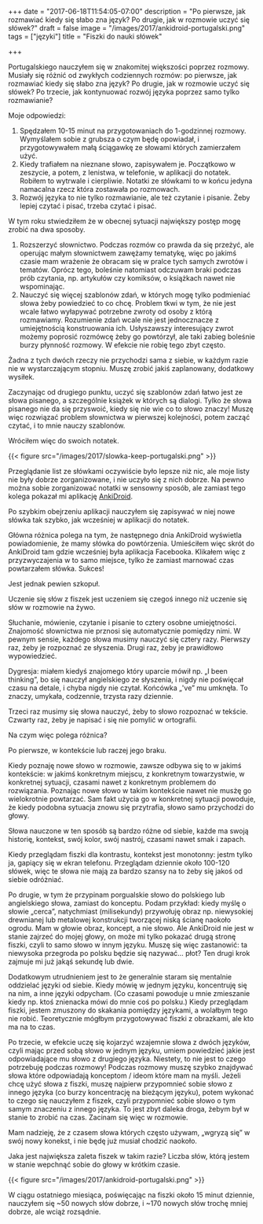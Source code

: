 +++
date = "2017-06-18T11:54:05-07:00"
description = "Po pierwsze, jak rozmawiać kiedy się słabo zna język? Po drugie, jak w rozmowie uczyć się słówek?"
draft = false
image = "/images/2017/ankidroid-portugalski.png"
tags = ["języki"]
title = "Fiszki do nauki słówek"

+++

Portugalskiego nauczyłem się w znakomitej większości poprzez rozmowy. Musiały
się różnić od zwykłych codziennych rozmów: po pierwsze, jak rozmawiać kiedy się
słabo zna język? Po drugie, jak w rozmowie uczyć się słówek? Po trzecie, jak
kontynuować rozwój języka poprzez samo tylko rozmawianie?

<!--more-->

Moje odpowiedzi:

1.   Spędzałem 10-15 minut na przygotowaniach do 1-godzinnej rozmowy. Wymyślałem
     sobie z grubsza o czym będę opowiadał, i przygotowywałem małą ściągawkę ze
     słowami których zamierzałem użyć. 
1.   Kiedy trafiałem na nieznane słowo, zapisywałem je. Początkowo w zeszycie,
     a potem, z lenistwa, w telefonie, w aplikacji do notatek. Robiłem to
     wytrwale i cierpliwie. Notatki ze słówkami to w końcu jedyna namacalna
     rzecz która zostawała po rozmowach.
1.   Rozwój języka to nie tylko rozmawianie, ale też czytanie i pisanie. Żeby
     lepiej czytać i pisać, trzeba czytać i pisać.

W tym roku stwiedziłem że w obecnej sytuacji największy postęp mogę zrobić na
dwa sposoby.

1.   Rozszerzyć słownictwo. Podczas rozmów co prawda da się przeżyć, ale
     operując małym słownictwem zawężamy tematykę, więc po jakimś czasie mam
     wrażenie że obracam się w pralce tych samych zwrotów i tematów. Oprócz
     tego, boleśnie natomiast odczuwam braki podczas prób czytania, np.
     artykułów czy komiksów, o książkach nawet nie wspominając.
1.   Nauczyć się więcej szablonów zdań, w których mogę tylko podmieniać słowa
     żeby powiedzieć to co chcę. Problem tkwi w tym, że nie jest wcale łatwo
     wyłapywać potrzebne zwroty od osoby z którą rozmawiamy. Rozumienie zdań
     wcale nie jest jednocznacze z umiejętnością konstruowania ich. Usłyszawszy
     interesujący zwrot możemy poprosić rozmówcę żeby go powtórzył, ale taki
     zabieg boleśnie burzy płynność rozmowy. W efekcie nie robię tego zbyt
     często.

Żadna z tych dwóch rzeczy nie przychodzi sama z siebie, w każdym razie nie
w wystarczającym stopniu. Muszę zrobić jakiś zaplanowany, dodatkowy wysiłek.

Zaczynając od drugiego punktu, uczyć się szablonów zdań łatwo jest ze słowa
pisanego, a szczególnie książek w których są dialogi. Tylko że słowa pisanego
nie da się przyswoić, kiedy się nie wie co to słowo znaczy!  Muszę więc
rozwiązać problem słownictwa w pierwszej kolejności, potem zacząć czytać, i to
mnie nauczy szablonów.

Wróciłem więc do swoich notatek.

{{< figure src="/images/2017/slowka-keep-portugalski.png" >}}

Przeglądanie list ze słówkami oczywiście było lepsze niż nic, ale moje listy nie
były dobrze zorganizowane, i nie uczyło się z nich dobrze. Na pewno można sobie
zorganizować notatki w sensowny sposób, ale zamiast tego kolega pokazał mi
aplikację [AnkiDroid][ankidroid].

Po szybkim obejrzeniu aplikacji nauczyłem się zapisywać w niej nowe słówka tak
szybko, jak wcześniej w aplikacji do notatek.

Główna różnica polega na tym, że następnego dnia AnkiDroid wyświetla
powiadomienie, że mamy słówka do powtórzenia. Umieściłem więc skrót do AnkiDroid
tam gdzie wcześniej była aplikacja Facebooka. Klikałem więc z przyzwyczajenia
w to samo miejsce, tylko że zamiast marnować czas powtarzałem słówka. Sukces!

Jest jednak pewien szkopuł.

Uczenie się słów z fiszek jest uczeniem się czegoś innego niż uczenie się słów
w rozmowie na żywo.

Słuchanie, mówienie, czytanie i pisanie to cztery osobne umiejętności.
Znajomość słownictwa nie prznosi się automatycznie pomiędzy nimi. W pewnym
sensie, każdego słowa musimy nauczyć się cztery razy.  Pierwszy raz, żeby je
rozpoznać ze słyszenia.  Drugi raz, żeby je prawidłowo wypowiedzieć.

Dygresja: miałem kiedyś znajomego który uparcie mówił np. „I been thinking”, bo
się nauczył angielskiego ze słyszenia, i nigdy nie poświęcał czasu na detale,
i chyba nigdy nie czytał. Końcówka „'ve” mu umknęła. To znaczy, umykała,
codzennie, trzysta razy dziennie.

Trzeci raz musimy się słowa nauczyć, żeby to słowo rozpoznać w tekście.  Czwarty
raz, żeby je napisać i się nie pomylić w ortografii.

Na czym więc polega różnica?

Po pierwsze, w kontekście lub raczej jego braku.

Kiedy poznaję nowe słowo w rozmowie, zawsze odbywa się to w jakimś kontekście:
w jakimś konkretnym miejscu, z konkretnym towarzystwie, w konkretnej sytuacji,
czasami nawet z konkretnym problemem do rozwiązania. Poznając nowe słowo w takim
kontekście nawet nie musżę go wielokrotnie powtarzać. Sam fakt użycia go
w konkretnej sytuacji powoduje, że kiedy podobna sytuacja znowu się przytrafia,
słowo samo przychodzi do głowy.

Słowa nauczone w ten sposób są bardzo różne od siebie, każde ma swoją historię,
kontekst, swój kolor, swój nastrój, czasami nawet smak i zapach.

Kiedy przeglądam fiszki dla kontrastu, kontekst jest monotonny: jestm tylko ja,
gapiący się w ekran telefonu. Przeglądam dziennie około 100-120 słówek, więc te
słowa nie mają za bardzo szansy na to żeby się jakoś od siebie odróżniać.

Po drugie, w tym że przypinam porgualskie słowo do polskiego lub angielskiego
słowa, zamiast do konceptu. Podam przykład: kiedy myślę o słowie „cerca”,
natychmiast (milisekundy) przywołuję obraz np. niewysokiej drewnianej lub
metalowej konstrukcji tworzącej niską ścianę naokoło ogrodu. Mam w głowie obraz,
koncept, a nie słowo. Ale AnkiDroid nie jest w stanie zajrzeć do mojej głowy, on
może mi tylko pokazać drugą stronę fiszki, czyli to samo słowo w innym języku.
Muszę się więc zastanowić: ta niewysoka przegroda po polsku będzie się nazywać…
płot? Ten drugi krok zajmuje mi już jakąś sekundę lub dwie.

Dodatkowym utrudnieniem jest to że generalnie staram się mentalnie oddzielać
języki od siebie. Kiedy mówię w jednym języku, koncentruję się na nim, a inne
języki odpycham. (Co czasami powoduje u mnie zmieszanie kiedy np. ktoś
znienacka mówi do mnie coś po polsku.) Kiedy przeglądam fiszki, jestem zmuszony
do skakania pomiędzy językami, a wolałbym tego nie robić. Teoretycznie mógłbym
przygotowywać fiszki z obrazkami, ale kto ma na to czas.

Po trzecie, w efekcie uczę się kojarzyć wzajemnie słowa z dwóch języków, czyli
mając przed sobą słowo w jednym języku, umiem powiedzieć jakie jest
odpowiadające mu słowo z drugiego języka.  Niestety, to nie jest to czego
potrzebuję podczas rozmowy!  Podczas rozmowy muszę szybko znajdywać słowa które
odpowiadają konceptom / ideom które mam na myśli. Jeżeli chcę użyć słowa
z fiszki, muszę najpierw przypomnieć sobie słowo z innego języka (co burzy
koncentrację na bieżącym języku), potem wykonać to czego się nauczyłem z fiszek,
czyli przypomnieć sobie słowo o tym samym znaczeniu z innego języka.  To jest
zbyt daleka droga, żebym był w stanie to zrobić na czas. Zacinam się więc
w rozmowie.

Mam nadzieję, że z czasem słowa których często używam, „wgryzą się” w swój nowy
konekst, i nie będę już musiał chodzić naokoło.

Jaka jest największa zaleta fiszek w takim razie? Liczba słów, którą jestem
w stanie wepchnąć sobie do głowy w krótkim czasie.

{{< figure src="/images/2017/ankidroid-portugalski.png" >}}

W ciągu ostatniego miesiąca, poświęcając na fiszki około 15 minut dziennie,
nauczyłem się ~50 nowych słów dobrze, i ~170 nowych słów trochę mniej dobrze,
ale wciąż rozsądnie.

[ankidroid]: https://play.google.com/store/apps/details?id=com.ichi2.anki
